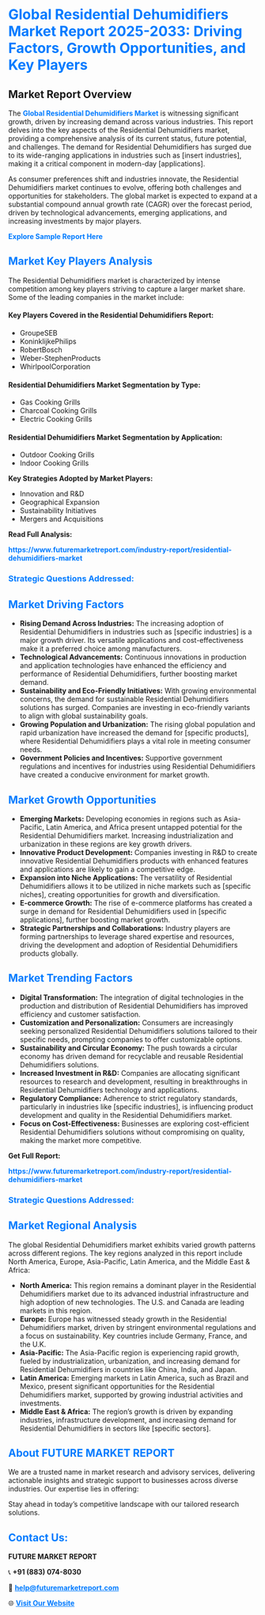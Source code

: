 <h1 style="color: #007BFF;">Global Residential Dehumidifiers Market Report 2025-2033: Driving Factors, Growth Opportunities, and Key Players</h1>

<section id="overview">
<h2>Market Report Overview</h2>
<p>The <a href="https://www.futuremarketreport.com/industry-report/residential-dehumidifiers-market" style="color: #007BFF; text-decoration: none;"><strong>Global Residential Dehumidifiers Market</strong></a> is witnessing significant growth, driven by increasing demand across various industries. This report delves into the key aspects of the Residential Dehumidifiers market, providing a comprehensive analysis of its current status, future potential, and challenges. The demand for Residential Dehumidifiers has surged due to its wide-ranging applications in industries such as [insert industries], making it a critical component in modern-day [applications].</p>
<p>As consumer preferences shift and industries innovate, the Residential Dehumidifiers market continues to evolve, offering both challenges and opportunities for stakeholders. The global market is expected to expand at a substantial compound annual growth rate (CAGR) over the forecast period, driven by technological advancements, emerging applications, and increasing investments by major players.</p>
</section>

<section id="overview">
<p><a href="https://www.futuremarketreport.com/request-sample/reportId=32177" style="color: #007BFF; text-decoration: none;"><strong>Explore Sample Report Here</strong></a></p>
</section>

<section id="key-players">
<h2 style="color: #007BFF;">Market Key Players Analysis</h2>
<p>The Residential Dehumidifiers market is characterized by intense competition among key players striving to capture a larger market share. Some of the leading companies in the market include:</p>
<h4>Key Players Covered in the Residential Dehumidifiers Report:</h4>
<ul><li>GroupeSEB</li><li>KoninklijkePhilips</li><li>RobertBosch</li><li>Weber-StephenProducts</li><li>WhirlpoolCorporation</li></ul>
<h4>Residential Dehumidifiers Market Segmentation by Type:</h4>
<ul><li>Gas Cooking Grills</li><li>Charcoal Cooking Grills</li><li>Electric Cooking Grills</li></ul>

<h4>Residential Dehumidifiers Market Segmentation by Application:</h4>
<ul><li>Outdoor Cooking Grills</li><li>Indoor Cooking Grills</li></ul>
<p><strong>Key Strategies Adopted by Market Players:</strong></p>
<ul>
<li>Innovation and R&D</li>
<li>Geographical Expansion</li>
<li>Sustainability Initiatives</li>
<li>Mergers and Acquisitions</li>
</ul>
</section>

<section>
<p><strong>Read Full Analysis: </strong></p><a href="https://www.futuremarketreport.com/industry-report/residential-dehumidifiers-market" style="color: #007BFF; text-decoration: none;"><strong>https://www.futuremarketreport.com/industry-report/residential-dehumidifiers-market</strong></a>
<h3 style="color: #007BFF;">Strategic Questions Addressed:</h3>
</section>

<section id="driving-factors">
<h2 style="color: #007BFF;">Market Driving Factors</h2>
<ul>
<li><strong>Rising Demand Across Industries:</strong> The increasing adoption of Residential Dehumidifiers in industries such as [specific industries] is a major growth driver. Its versatile applications and cost-effectiveness make it a preferred choice among manufacturers.</li>
<li><strong>Technological Advancements:</strong> Continuous innovations in production and application technologies have enhanced the efficiency and performance of Residential Dehumidifiers, further boosting market demand.</li>
<li><strong>Sustainability and Eco-Friendly Initiatives:</strong> With growing environmental concerns, the demand for sustainable Residential Dehumidifiers solutions has surged. Companies are investing in eco-friendly variants to align with global sustainability goals.</li>
<li><strong>Growing Population and Urbanization:</strong> The rising global population and rapid urbanization have increased the demand for [specific products], where Residential Dehumidifiers plays a vital role in meeting consumer needs.</li>
<li><strong>Government Policies and Incentives:</strong> Supportive government regulations and incentives for industries using Residential Dehumidifiers have created a conducive environment for market growth.</li>
</ul>
</section>

<section id="growth-opportunities">
<h2 style="color: #007BFF;">Market Growth Opportunities</h2>
<ul>
<li><strong>Emerging Markets:</strong> Developing economies in regions such as Asia-Pacific, Latin America, and Africa present untapped potential for the Residential Dehumidifiers market. Increasing industrialization and urbanization in these regions are key growth drivers.</li>
<li><strong>Innovative Product Development:</strong> Companies investing in R&D to create innovative Residential Dehumidifiers products with enhanced features and applications are likely to gain a competitive edge.</li>
<li><strong>Expansion into Niche Applications:</strong> The versatility of Residential Dehumidifiers allows it to be utilized in niche markets such as [specific niches], creating opportunities for growth and diversification.</li>
<li><strong>E-commerce Growth:</strong> The rise of e-commerce platforms has created a surge in demand for Residential Dehumidifiers used in [specific applications], further boosting market growth.</li>
<li><strong>Strategic Partnerships and Collaborations:</strong> Industry players are forming partnerships to leverage shared expertise and resources, driving the development and adoption of Residential Dehumidifiers products globally.</li>
</ul>
</section>

<section id="trending-factors">
<h2 style="color: #007BFF;">Market Trending Factors</h2>
<ul>
<li><strong>Digital Transformation:</strong> The integration of digital technologies in the production and distribution of Residential Dehumidifiers has improved efficiency and customer satisfaction.</li>
<li><strong>Customization and Personalization:</strong> Consumers are increasingly seeking personalized Residential Dehumidifiers solutions tailored to their specific needs, prompting companies to offer customizable options.</li>
<li><strong>Sustainability and Circular Economy:</strong> The push towards a circular economy has driven demand for recyclable and reusable Residential Dehumidifiers solutions.</li>
<li><strong>Increased Investment in R&D:</strong> Companies are allocating significant resources to research and development, resulting in breakthroughs in Residential Dehumidifiers technology and applications.</li>
<li><strong>Regulatory Compliance:</strong> Adherence to strict regulatory standards, particularly in industries like [specific industries], is influencing product development and quality in the Residential Dehumidifiers market.</li>
<li><strong>Focus on Cost-Effectiveness:</strong> Businesses are exploring cost-efficient Residential Dehumidifiers solutions without compromising on quality, making the market more competitive.</li>
</ul>
</section>

<section>
<p><strong>Get Full Report: </strong></p><a href="https://www.futuremarketreport.com/industry-report/residential-dehumidifiers-market" style="color: #007BFF; text-decoration: none;"><strong>https://www.futuremarketreport.com/industry-report/residential-dehumidifiers-market</strong></a>
<h3 style="color: #007BFF;">Strategic Questions Addressed:</h3>
</section>


<section id="regional-analysis">
<h2 style="color: #007BFF;">Market Regional Analysis</h2>
<p>The global Residential Dehumidifiers market exhibits varied growth patterns across different regions. The key regions analyzed in this report include North America, Europe, Asia-Pacific, Latin America, and the Middle East & Africa:</p>
<ul>
<li><strong>North America:</strong> This region remains a dominant player in the Residential Dehumidifiers market due to its advanced industrial infrastructure and high adoption of new technologies. The U.S. and Canada are leading markets in this region.</li>
<li><strong>Europe:</strong> Europe has witnessed steady growth in the Residential Dehumidifiers market, driven by stringent environmental regulations and a focus on sustainability. Key countries include Germany, France, and the U.K.</li>
<li><strong>Asia-Pacific:</strong> The Asia-Pacific region is experiencing rapid growth, fueled by industrialization, urbanization, and increasing demand for Residential Dehumidifiers in countries like China, India, and Japan.</li>
<li><strong>Latin America:</strong> Emerging markets in Latin America, such as Brazil and Mexico, present significant opportunities for the Residential Dehumidifiers market, supported by growing industrial activities and investments.</li>
<li><strong>Middle East & Africa:</strong> The region’s growth is driven by expanding industries, infrastructure development, and increasing demand for Residential Dehumidifiers in sectors like [specific sectors].</li>
</ul>
</section>

<footer>
<h2 style="color: #007BFF;">About FUTURE MARKET REPORT</h2>
<p>We are a trusted name in market research and advisory services, delivering actionable insights and strategic support to businesses across diverse industries. Our expertise lies in offering:</p>

<p>Stay ahead in today’s competitive landscape with our tailored research solutions.</p>

<h2 style="color: #007BFF;">Contact Us:</h2>
<p><strong>FUTURE MARKET REPORT</strong></p>
<p>📞 <strong>+91 (883) 074-8030</strong></p>
<p>📧 <strong><a href="mailto:help@futuremarketreport.com" style="color: #007BFF;">help@futuremarketreport.com</a></strong></p>
<p>🌐 <strong><a href="https://www.futuremarketreport.com/" style="color: #007BFF;">Visit Our Website</a></strong></p>
</footer>